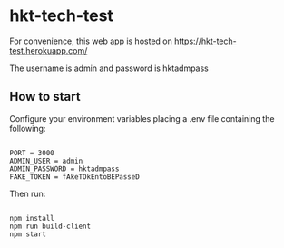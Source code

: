 # hkt-tech-test

For convenience, this web app is hosted on https://hkt-tech-test.herokuapp.com/

The username is admin and password is hktadmpass

## How to start

Configure your environment variables placing a .env file containing the following:

```

PORT = 3000
ADMIN_USER = admin
ADMIN_PASSWORD = hktadmpass
FAKE_TOKEN = fAkeTOkEntoBEPasseD

```

Then run:

```

npm install
npm run build-client
npm start

```
